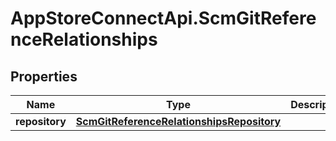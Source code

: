 # AppStoreConnectApi.ScmGitReferenceRelationships

## Properties

Name | Type | Description | Notes
------------ | ------------- | ------------- | -------------
**repository** | [**ScmGitReferenceRelationshipsRepository**](ScmGitReferenceRelationshipsRepository.md) |  | [optional] 


